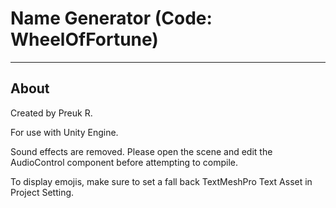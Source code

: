 # Name Generator (Code: WheelOfFortune)

___

## About

Created by Preuk R.

For use with Unity Engine.

Sound effects are removed. Please open the scene and edit the AudioControl component before attempting to compile.

To display emojis, make sure to set a fall back TextMeshPro Text Asset in Project Setting.